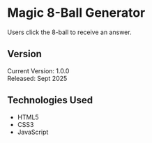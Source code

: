 # Magic 8-Ball Generator
Users click the 8-ball to receive an answer.

## Version
Current Version: 1.0.0  
Released: Sept 2025

## Technologies Used
- HTML5
- CSS3
- JavaScript
